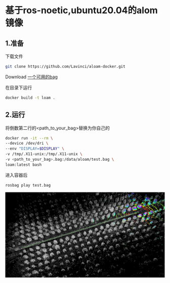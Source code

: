 # 基于ros-noetic,ubuntu20.04的alom镜像

## 1.准备

下载文件
```bash
git clone https://github.com/Lavinci/aloam-docker.git
```
Download [一个可用的bag](https://drive.google.com/file/d/1s05tBQOLNEDDurlg48KiUWxCp-YqYyGH/view)

在目录下运行
```bash
docker build -t loam .
```

## 2.运行
将倒数第二行的<path_to_your_bag>替换为你自己的
```bash
docker run -it --rm \
--device /dev/dri \
--env "DISPLAY=$DISPLAY" \
-v /tmp/.X11-unix:/tmp/.X11-unix \
-v <path_to_your_bag>.bag:/data/aloam/test.bag \
loam:latest bash
```
进入容器后
```bash
rosbag play test.bag
```
![picture](assert/screenshot.png)
